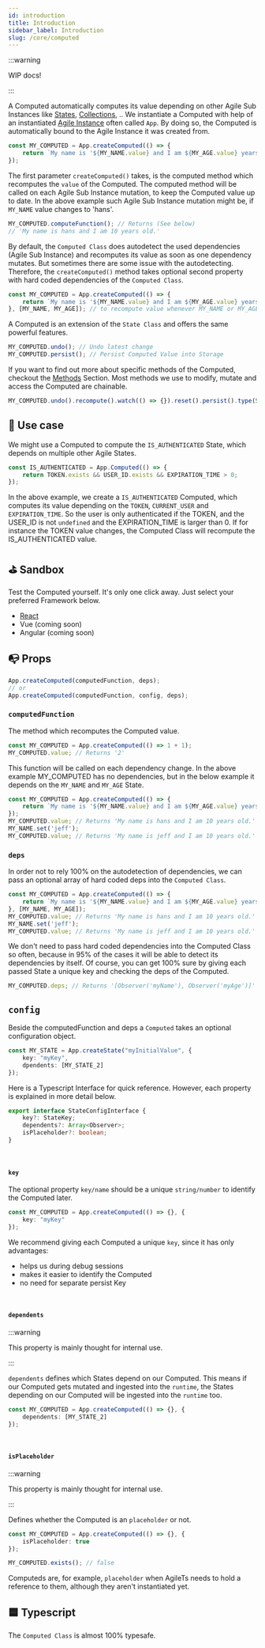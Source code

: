 ```yaml
---
id: introduction
title: Introduction
sidebar_label: Introduction
slug: /core/computed
---
```


:::warning

WIP docs!

:::


A Computed automatically computes its value depending on other Agile Sub Instances like [States](../state/Introduction.md), [Collections](../collection/Introduction.md), ..
We instantiate a Computed with help of an instantiated [Agile Instance](../agile-instance/Introduction.md) often called `App`.
By doing so, the Computed is automatically bound to the Agile Instance it was created from.
```ts
const MY_COMPUTED = App.createComputed(() => {
    return `My name is '${MY_NAME.value} and I am ${MY_AGE.value} years old.`;
});
```
The first parameter `createComputed()` takes,
is the computed method which recomputes the `value` of the Computed.
The computed method will be called on each Agile Sub Instance mutation,
to keep the Computed value up to date. 
In the above example such Agile Sub Instance mutation might be, if `MY_NAME` value changes to 'hans'.
```ts
MY_COMPUTED.computeFunction(); // Returns (See below)
// 'My name is hans and I am 10 years old.'
```
By default, the `Computed Class` does autodetect the used dependencies (Agile Sub Instance)
and recomputes its value as soon as one dependency mutates.
But sometimes there are some issue with the autodetecting.
Therefore, the `createComputed()` method takes optional second property with hard coded dependencies of the `Computed Class`.
```ts
const MY_COMPUTED = App.createComputed(() => {
    return `My name is '${MY_NAME.value} and I am ${MY_AGE.value} years old.`;
}, [MY_NAME, MY_AGE]); // to recompute value whenever MY_NAME or MY_AGE changes (gets normally autodetected)
```
A Computed is an extension of the `State Class` and offers the same powerful features.
```ts
MY_COMPUTED.undo(); // Undo latest change
MY_COMPUTED.persist(); // Persist Computed Value into Storage
```
If you want to find out more about specific methods of the Computed, checkout the [Methods](./Methods.md) Section.
Most methods we use to modify, mutate and access the Computed are chainable.
```ts
MY_COMPUTED.undo().recompute().watch(() => {}).reset().persist().type(String).undo();
```


## 🔨 Use case
We might use a Computed to compute the `IS_AUTHENTICATED` State, which depends on multiple other Agile States.
```ts
const IS_AUTHENTICATED = App.Computed(() => {
    return TOKEN.exists && USER_ID.exists && EXPIRATION_TIME > 0;
});
```
In the above example, we create a `IS_AUTHENTICATED` Computed, 
which computes its value depending on the `TOKEN`, `CURRENT_USER` and `EXPIRATION_TIME`.
So the user is only authenticated if the TOKEN, and the USER_ID is not `undefined` and the EXPIRATION_TIME is larger than 0.
If for instance the TOKEN value changes, the Computed Class will recompute the IS_AUTHENTICATED value.


## ⛳️ Sandbox
Test the Computed yourself. It's only one click away. Just select your preferred Framework below.
- [React](https://codesandbox.io/s/agilets-first-state-f12cz)
- Vue (coming soon)
- Angular (coming soon)


## 📭 Props

```ts
App.createComputed(computedFunction, deps);
// or
App.createComputed(computedFunction, config, deps);
```

### `computedFunction`

The method which recomputes the Computed value.
```ts {1}
const MY_COMPUTED = App.createComputed(() => 1 + 1);
MY_COMPUTED.value; // Returns '2'
```
This function will be called on each dependency change.
In the above example MY_COMPUTED has no dependencies, 
but in the below example it depends on the `MY_NAME` and `MY_AGE` State.
```ts
const MY_COMPUTED = App.createComputed(() => {
    return `My name is '${MY_NAME.value} and I am ${MY_AGE.value} years old.`;
});
MY_COMPUTED.value; // Returns 'My name is hans and I am 10 years old.' 
MY_NAME.set('jeff');
MY_COMPUTED.value; // Returns 'My name is jeff and I am 10 years old.' 
```

### `deps`

In order not to rely 100% on the autodetection of dependencies, 
we can pass an optional array of hard coded deps into the `Computed Class`.
```ts
const MY_COMPUTED = App.createComputed(() => {
    return `My name is '${MY_NAME.value} and I am ${MY_AGE.value} years old.`;
}, [MY_NAME, MY_AGE]);
MY_COMPUTED.value; // Returns 'My name is hans and I am 10 years old.' 
MY_NAME.set('jeff');
MY_COMPUTED.value; // Returns 'My name is jeff and I am 10 years old.' 
```
We don't need to pass hard coded dependencies into the Computed Class so often,
because in 95% of the cases it will be able to detect its dependencies by itself.
Of course, you can get 100% sure by giving each passed State a unique key and checking the deps of the Computed.
```ts
MY_COMPUTED.deps; // Returns '[Observer('myName'), Observer('myAge')]'
```

## `config`

Beside the computedFunction and deps a `Computed` takes an optional configuration object.
```ts
const MY_STATE = App.createState("myInitialValue", {
    key: "myKey",
    dpendents: [MY_STATE_2]
});
```
Here is a Typescript Interface for quick reference. However,
each property is explained in more detail below.
```ts
export interface StateConfigInterface {
    key?: StateKey;
    dependents?: Array<Observer>;
    isPlaceholder?: boolean;
}
```

<br/>

#### `key`
The optional property `key/name` should be a unique `string/number` to identify the Computed later.
```ts
const MY_COMPUTED = App.createComputed(() => {}, {
    key: "myKey"
});
```
We recommend giving each Computed a unique `key`, since it has only advantages:
- helps us during debug sessions
- makes it easier to identify the Computed
- no need for separate persist Key

<br/>

#### `dependents`

:::warning

This property is mainly thought for internal use.

:::

`dependents` defines which States depend on our Computed.
This means if our Computed gets mutated and ingested into the `runtime`,
the States depending on our Computed will be ingested into the `runtime` too.
```ts
const MY_COMPUTED = App.createComputed(() => {}, {
    dependents: [MY_STATE_2]
});
```

<br/>

#### `isPlaceholder`

:::warning

This property is mainly thought for internal use.

:::

Defines whether the Computed is an `placeholder` or not.
```ts
const MY_COMPUTED = App.createComputed(() => {}, {
    isPlaceholder: true
});

MY_COMPUTED.exists(); // false
```
Computeds are, for example, `placeholder` when AgileTs needs to hold a reference to them,
although they aren't instantiated yet.


## 🟦 Typescript

The `Computed Class` is almost 100% typesafe.
